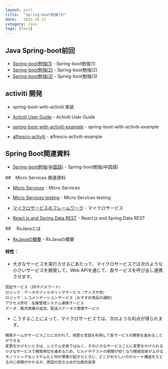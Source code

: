 ```yaml
---
layout: post
title:  "Spring-boot勉強(4)"
date:   2016-10-11
category: Java
tags: [Java]
---
```


## Java Spring-boot前回

- [Spring-boot勉強(1)](https://meihaogit.github.io/java/2016/09/01/Spring-boot.html) - Spring-boot勉強(1)
- [Spring-boot勉強(2)](https://meihaogit.github.io/java/2016/09/07/Spring-boot-1.html) - Spring-boot勉強(2)
- [Spring-boot勉強(3)](https://meihaogit.github.io/java/2016/09/21/Spring-boot-2.html) - Spring-boot勉強(3)


## activiti 開発


- spring-boot-with-activiti 実装

- [Activiti User Guide](http://activiti.org/userguide/index.html) - Activiti User Guide 

- [spring-boot-with-activiti-example](https://github.com/jbarrez/spring-boot-with-activiti-example) - spring-boot-with-activiti-example

- [alfresco-activiti](https://docs.alfresco.com/activiti/blog/posts/201603-demos/) - alfresco-activiti-example


## Spring Boot関連資料

- [Spring-boot勉強(中国語)](http://www.infoq.com/cn/articles/microframeworks1-spring-boot/) - Spring-boot勉強(中国語)


##　Micro Services 関連資料

- [Micro Services](http://martinfowler.com/articles/microservices.html) - Micro Services

- [Micro Services testing](http://martinfowler.com/articles/microservice-testing/) - Micro Services testing

- [マイクロサービスのフレームワーク](http://qiita.com/hat22/items/3c9ad74d89166b7a72db) - マイクロサービス

- [React.js and Spring Data REST](https://spring.io/guides/tutorials/react-and-spring-data-rest/) - React.js and Spring Data REST

##　 RxJavaとは

- [RxJavaの概要](http://codezine.jp/article/detail/9570) - RxJavaの概要

####  特性：
- 大きなサービスを実行させるにあたって、マイクロサービスでは次のような小さいサービスを開発して、Web APIを通じて、各サービスを呼び出し連携させます。

~~~   
認証サービス（IDやパスワード）
ロジック：データのフィルタリングサービス（サイズや色）
ロジック：レコメンデーションサービス（おすすめ商品の通知）
アクセス許可：在庫管理システム連携サービス
データ：販売実績の追加、配送ステータス管理サービス

~~~   
- こうすることによって、マイクロサービスでは、次のような利点が得られます。

~~~
開発チームがサービスごとに分かれて、得意な言語を利用して各サービスの開発を進めることができる
変更をかけたいときは、システム全体ではなく、その小さなサービスごとに変更をかけられる
小さなサービスで開発単位を進めるため、ビルドやテストの期間が短くなり開発効率が上がる
モノリシックなシステムだと何か障害が起きたときに、どこがおかしいのかルート構造をたどるのに時間がかかるが、原因の突き止めが比較的容易

~~~
